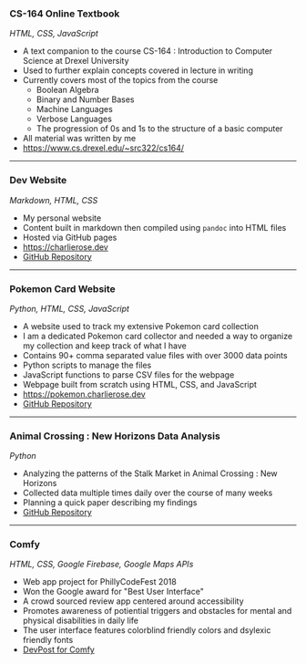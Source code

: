 <h3 class="pr">CS-164 Online Textbook</h3>

_HTML, CSS, JavaScript_

* A text companion to the course CS-164 : Introduction to Computer Science
	at Drexel University
* Used to further explain concepts covered in lecture in writing
* Currently covers most of the topics from the course
	* Boolean Algebra
	* Binary and Number Bases
	* Machine Languages
	* Verbose Languages
	* The progression of 0s and 1s to the structure of a basic computer
* All material was written by me
* <https://www.cs.drexel.edu/~src322/cs164/>

---

<h3 class="po">Dev Website</h3>

_Markdown, HTML, CSS_

* My personal website
* Content built in markdown then compiled using `pandoc` into HTML files
* Hosted via GitHub pages
* <https://charlierose.dev>
* [GitHub Repository](https://github.com/charlierosec/dev-website)

---

<h3 class="py">Pokemon Card Website</h3>

_Python, HTML, CSS, JavaScript_

* A website used to track my extensive Pokemon card collection
* I am a dedicated Pokemon card collector and needed a way to organize my collection
	and keep track of what I have
* Contains 90+ comma separated value files with over 3000 data points
* Python scripts to manage the files
* JavaScript functions to parse CSV files for the webpage
* Webpage built from scratch using HTML, CSS, and JavaScript
* <https://pokemon.charlierose.dev>
* [GitHub Repository](https://github.com/charlierosec/pokemoncards)

--- 

<h3 class="pg">Animal Crossing : New Horizons Data Analysis</h3>

_Python_

* Analyzing the patterns of the Stalk Market in Animal Crossing : New Horizons
* Collected data multiple times daily over the course of many weeks
* Planning a quick paper describing my findings
* [GitHub Repository](https://github.com/charlierosec/animalcrossingresearch)

---

<h3 class="pb">Comfy</h3>

_HTML, CSS, Google Firebase, Google Maps APIs_

* Web app project for PhillyCodeFest 2018
* Won the Google award for "Best User Interface"
* A crowd sourced review app centered around accessibility
* Promotes awareness of potiential triggers and obstacles for mental and 
	physical disabilities in daily life
* The user interface features colorblind friendly colors and dsylexic friendly
	fonts
* [DevPost for Comfy](https://devpost.com/software/comfy)

